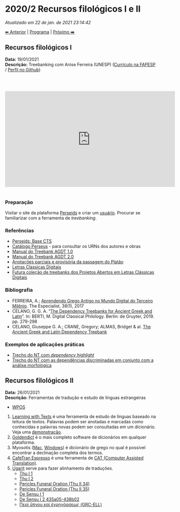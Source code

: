 
# 2020/2 Recursos filológicos I e II

*Atualizado em 22 de jan. de 2021 23:14:42*  

[⬅ Anterior](2020-2-aula-3-4.md) | [Programa](/2020-2-sem) | [Próximo ⮕](2020-2-aula-7.md)    

## Recursos filológicos I

**Data:** 19/01/2021   
**Descrição:** Treebanking com Anise Ferreira (UNESP) ([Currículo na FAPESP](https://bv.fapesp.br/pt/pesquisador/178426/anise-de-abreu-goncalves-dorange-ferreira/) / [Perfil no Github](https://github.com/aniseferreira))

<br><br>
<iframe width="560" height="315" src="https://www.youtube-nocookie.com/embed/8cjHg6A_7d4" frameborder="0" allow="accelerometer; autoplay; clipboard-write; encrypted-media; gyroscope; picture-in-picture" allowfullscreen></iframe>
<br><br>

### Preparação
Visitar o site da plataforma [Perseids](https://www.perseids.org) e criar um [usuário](https://sosol.perseids.org/sosol/signin). Procurar se familiarizar com a ferramenta de *treebanking*.


### Referências

- [Perseids: Base CTS](https://cts.perseids.org/read/greekLit)
- [Catálogo Perseus](https://catalog.perseus.org/) - para consultar os URNs dos autores e obras
- [Manual do Treebank AGDT 1.0](https://drive.google.com/file/d/1S2PqEoyVikzGlSvxKGWVfnb8ul945DRM/view?usp=sharing)
- [Manual do Treebank AGDT 2.0](https://github.com/PerseusDL/treebank_data/blob/master/AGDT2/guidelines/Greek_guidelines.md)
- [Anotações parciais e provisória da passagem do Platão](https://www.perseids.org/tools/arethusa/app/#/perseids?chunk=1&doc=68811)
- [Letras Classicas Digitais](https://github.com/aniseferreira/LetrasClassicasDigitais)
- [Futura coleção de treebanks dos Projetos Abertos em Letras Clássicas Digitais](https://aniseferreira.github.io/treebank-template/)


### Bibliografia

- FERREIRA, A.; [Aprendendo Grego Antigo no Mundo Digital do Terceiro Milênio](https://doi.org/10.23925/2318-7115.2017v38i1a9). The Especialist, 38(1), 2017
- CELANO, G. G. A. “[The Dependency Treebanks for Ancient Greek and Latin](https://www.degruyter.com/view/book/9783110599572/10.1515/9783110599572-016.xml)”. In: BERTI, M. Digital Classical Philology. Berlin: de Gruyter, 2019. pp. 279-298
- CELANO, Giuseppe G. A.; CRANE, Gregory; ALMAS, Bridget & al. [The Ancient Greek and Latin Dependency Treebank](https://perseusdl.github.io/treebank_data/)


### Exemplos de aplicações práticas

- [Trecho do NT com *dependency highlight*](https://jktauber-com.herokuapp.com/labs/dependency-highlighting.html)
- [Trecho do NT com as dependências discriminadas em conjunto com a análise morfológica](https://jktauber-com.herokuapp.com/labs/dependency-highlighting.html)

## Recursos filológicos II

**Data:** 26/01/2021  
**Descrição:** Ferramentas de tradução e estudo de línguas estrangeiras



- [WPOS](https://mybinder.org/v2/gh/WoPoss-project/automatic_annotation/HEAD)
1. [Learning with Texts](https://learning-with-texts.sourceforge.io) é uma ferramenta de estudo de línguas baseado na leitura de textos. Palavras podem ser anotadas e marcadas como conhecidas e palavras novas podem ser consultadas em um dicionário. Veja uma [demonstração](https://learning-with-texts.sourceforge.io/testdb/index.php).
2. [Goldendict](Goldendict.md) é o mais completo software de dicionários em qualquer plataforma.
3. Myosotis ([Mac](http://merribithouse.net/myosotis/mac), [Windows](http://merribithouse.net/myosotis/win)) é dicionário de grego no qual é possível encontrar a declinação completa dos termos.
4. [CafeTran Espresso](https://www.cafetran.com/#download) é uma ferramenta de [CAT (Computer Assisted Translation)](CAT-Tools%20(Computer%20Assisted%20Translation).md).
5. [Ugarit](http://ugarit.ialigner.com) serve para fazer alinhamento de traduções.
	- [Thu I 1](http://ugarit.ialigner.com/text.php?id=25754)
	- [Thu I 2](http://ugarit.ialigner.com/text.php?id=25755)
	- [Pericles Funeral Oration (Thu II 34)](http://ugarit.ialigner.com/text.php?id=25794)
	- [Pericles Funeral Oration (Thu II 35)](http://ugarit.ialigner.com/text.php?id=25806)
	- [De Sensu I 1](http://ugarit.ialigner.com/text.php?id=26533)
	- [De Sensu I 2 435a05-438b02](http://ugarit.ialigner.com/text.php?id=26798)
	- [Περὶ ὕπνου καὶ ἐγρηγόρσεως (GRC-ELL)](http://ugarit.ialigner.com/text.php?id=26500)





